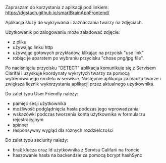 Zapraszam do korzystania z aplikacji pod linkiem: 
https://dgstach.github.io/smartBrainAppFrontend/

Aplikacja służy do wykrywania i zaznaczania twarzy na zdjęciach. 

Użytkowanik po zalogowaniu może załadować zdjęcie: 
- z pliku
- używając linku http
- używając gotowych przykładów, klikając na przycisk "use link"
- robiąc je aparatem po wybraniu przycisku  "chose png/jpg file".
  
Po naciśnięciu przycisku "DETECT" aplikacja komunikuje się z Servisem Clarifai i uzyskuje koordynaty wykrytych twarzy za pomocą wytrenowanego modelu w serwisie. Następnie aplikacja zaznacza twarze i zwiększa licznik wykorzystania aplikacji przez aktualnego użytkownika. 

Do zalet typu User Friendly należy:
- pamięć sesji użytkownika
- możliwość podglądnięcia hasła podczas jego wprowadzania
- wskazówki podczas tworzenia konta użytkownika w formularzu rejestracyjnym
- spinner
- responsywny wygląd dla różnych rozdzielczości

Do zalet typu seciurity należy:
- brak klucza oraz Id użytkownika z Servisu Califarii na froncie 
- haszowanie hasła na backendzie za pomocą bcrypt hashSync
